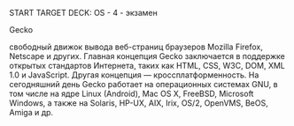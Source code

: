 START
TARGET DECK: OS - 4 - экзамен

Gecko  

свободный движок вывода веб-страниц браузеров Mozilla Firefox, Netscape и других. Главная концепция Gecko заключается в поддержке открытых стандартов Интернета, таких как HTML, CSS, W3C, DOM, XML 1.0 и JavaScript. Другая концепция — кроссплатформенность. На сегодняшний день Gecko работает на операционных системах GNU, в том числе на ядре Linux (Android), Mac OS X, FreeBSD, Microsoft Windows, а также на Solaris, HP-UX, AIX, Irix, OS/2, OpenVMS, BeOS, Amiga и др.

